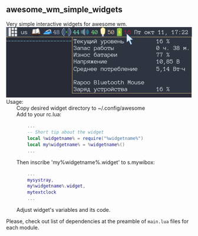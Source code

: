 ## awesome_wm_simple_widgets
Very simple interactive widgets for awesome wm.  
![screenshot](/misc/screenshot.png)  
Usage:  
&ensp;&ensp;&ensp;&ensp;Copy desired widget directory to ~/.config/awesome  
&ensp;&ensp;&ensp;&ensp;Add to your rc.lua:  
```lua
        ...
        -- Short tip about the widget
        local %widgetname% = require("%widgetname%")
        local my%widgetname% = %widgetname%()
        ...
```
&ensp;&ensp;&ensp;&ensp;Then inscribe 'my%widgetname%.widget' to s.mywibox:  
```lua
        ...
        mysystray,
        my%widgetname%.widget,
        mytextclock
        ...
```
&ensp;&ensp;&ensp;&ensp;Adjust widget's variables and its code.

Please, check out list of dependencies at the preamble of `main.lua` files for each module.
